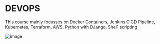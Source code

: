 # DEVOPS

This course mainly focusses on Docker Containers, Jenkins CICD Pipeline, Kubernetes, Terraform, AWS, Python with DJango, Shel1 scripting 

![image](https://github.com/Vankipuram/DEVOPS/assets/89389862/2d01560f-12cc-4180-b0ce-c64f5c20b332)



